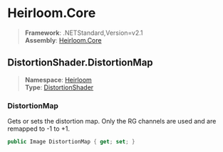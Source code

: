 # Heirloom.Core

> **Framework**: .NETStandard,Version=v2.1  
> **Assembly**: [Heirloom.Core][0]  

## DistortionShader.DistortionMap

> **Namespace**: [Heirloom][0]  
> **Type**: [DistortionShader][1]  

### DistortionMap

Gets or sets the distortion map. Only the RG channels are used and are remapped to -1 to +1.

```cs
public Image DistortionMap { get; set; }
```

[0]: ../../../Heirloom.Core.md
[1]: ../DistortionShader.md
